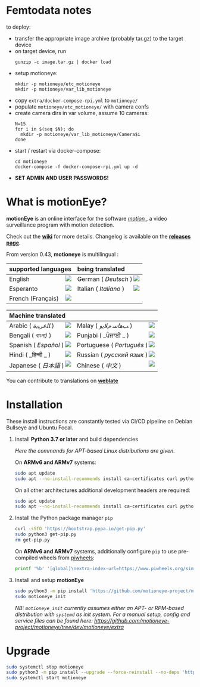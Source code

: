 # Femtodata notes

to deploy:

- transfer the appropriate image archive (probably tar.gz) to the target device
- on target device, run
  ```
  gunzip -c image.tar.gz | docker load
  ```
- setup motioneye:
  ```
  mkdir -p motioneye/etc_motioneye
  mkdir -p motioneye/var_lib_motioneye

  ```
- copy `extra/docker-compose-rpi.yml` to `motioneye/`
- populate `motioneye/etc_motioneye/` with camera confs
- create camera dirs in var volume, assume 10 cameras:
  ```
  N=15
  for i in $(seq $N); do
    mkdir -p motioneye/var_lib_motioneye/Camera$i
  done
  ```
- start / restart via docker-compose:
  ```
  cd motioneye
  docker-compose -f docker-compose-rpi.yml up -d
  ```
- **SET ADMIN AND USER PASSWORDS!**

# What is motionEye?

**motionEye** is an online interface for the software [ _motion_ ](https://motion-project.github.io/), a video surveillance program with motion detection.

Check out the [__wiki__](https://github.com/motioneye-project/motioneye/wiki) for more details. Changelog is available on the [__releases page__](https://github.com/motioneye-project/motioneye/releases).

From version 0.43, **motioneye** is multilingual :

| supported languages| being translated|
| :--- | :--- |
| English            <a href="https://hosted.weblate.org/engage/motioneye-project/en/"><img src="https://hosted.weblate.org/widgets/motioneye-project/en/svg-badge.svg" align=right /></a> | German ( _Deutsch_ )   <a href="https://hosted.weblate.org/engage/motioneye-project/de/"><img src="https://hosted.weblate.org/widgets/motioneye-project/de/svg-badge.svg" align=right /></a> |
| Esperanto          <a href="https://hosted.weblate.org/engage/motioneye-project/eo/"><img src="https://hosted.weblate.org/widgets/motioneye-project/eo/svg-badge.svg" align=right /></a> | Italian ( _Italiano_ ) <a href="https://hosted.weblate.org/engage/motioneye-project/it/"><img src="https://hosted.weblate.org/widgets/motioneye-project/it/svg-badge.svg" align=right /></a> |
| French (Français)  <a href="https://hosted.weblate.org/engage/motioneye-project/fr/"><img src="https://hosted.weblate.org/widgets/motioneye-project/fr/svg-badge.svg" align=right /></a> |


| Machine translated | |
| :--- | :--- |
| Arabic ( _ﺎﻠﻋﺮﺒﻳﺓ_ )    <a href="https://hosted.weblate.org/engage/motioneye-project/ar/"><img src="https://hosted.weblate.org/widgets/motioneye-project/ar/svg-badge.svg" align=right /></a> | Malay ( _ﺐﻫﺎﺳ ﻡﻼﻳﻭ_ )      <a href="https://hosted.weblate.org/engage/motioneye-project/ms/"><img src="https://hosted.weblate.org/widgets/motioneye-project/ms/svg-badge.svg" align=right /></a> |
| Bengali ( _বাংলা)_ )    <a href="https://hosted.weblate.org/engage/motioneye-project/bn/"><img src="https://hosted.weblate.org/widgets/motioneye-project/bn/svg-badge.svg" align=right /></a> | Punjabi ( _ਪੰਜਾਬੀ _ )        <a href="https://hosted.weblate.org/engage/motioneye-project/pa/"><img src="https://hosted.weblate.org/widgets/motioneye-project/pa/svg-badge.svg" align=right /></a> |
| Spanish ( _Español_ ) <a href="https://hosted.weblate.org/engage/motioneye-project/es/"><img src="https://hosted.weblate.org/widgets/motioneye-project/es/svg-badge.svg" align=right /></a> | Portuguese ( _Português_ ) <a href="https://hosted.weblate.org/engage/motioneye-project/pt/"><img src="https://hosted.weblate.org/widgets/motioneye-project/pt/svg-badge.svg" align=right /></a> |
| Hindi ( _हिन्दी _ )      <a href="https://hosted.weblate.org/engage/motioneye-project/hi/"><img src="https://hosted.weblate.org/widgets/motioneye-project/hi/svg-badge.svg" align=right /></a> | Russian ( _русский язык_ ) <a href="https://hosted.weblate.org/engage/motioneye-project/ru/"><img src="https://hosted.weblate.org/widgets/motioneye-project/ru/svg-badge.svg" align=right /></a> |
| Japanese ( _日本語_ )  <a href="https://hosted.weblate.org/engage/motioneye-project/ja/"><img src="https://hosted.weblate.org/widgets/motioneye-project/ja/svg-badge.svg" align=right /></a> | Chinese ( _中文_ )          <a href="https://hosted.weblate.org/engage/motioneye-project/zh/"><img src="https://hosted.weblate.org/widgets/motioneye-project/zh/svg-badge.svg" align=right /></a> |


You can contribute to translations on [__weblate__](https://hosted.weblate.org/projects/motioneye-project)

# Installation

These install instructions are constantly tested via CI/CD pipeline on Debian Bullseye and Ubuntu Focal.

1. Install **Python 3.7 or later** and build dependencies

    _Here the commands for APT-based Linux distributions are given._

    On **ARMv6 and ARMv7** systems:
    ```sh
    sudo apt update
    sudo apt --no-install-recommends install ca-certificates curl python3 python3-distutils
    ```

    On all other architectures additional development headers are required:
    ```sh
    sudo apt update
    sudo apt --no-install-recommends install ca-certificates curl python3 python3-dev libcurl4-openssl-dev gcc libssl-dev
    ```

2. Install the Python package manager `pip`
    ```sh
    curl -sSfO 'https://bootstrap.pypa.io/get-pip.py'
    sudo python3 get-pip.py
    rm get-pip.py
    ```

    On **ARMv6 and ARMv7** systems, additionally configure `pip` to use pre-compiled wheels from [piwheels](https://piwheels.org/):
    ```sh
    printf '%b' '[global]\nextra-index-url=https://www.piwheels.org/simple/\n' | sudo tee /etc/pip.conf > /dev/null
    ```

3. Install and setup **motionEye**
    ```sh
    sudo python3 -m pip install 'https://github.com/motioneye-project/motioneye/archive/dev.tar.gz'
    sudo motioneye_init
    ```
    _NB: `motioneye_init` currently assumes either an APT- or RPM-based distribution with `systemd` as init system. For a manual setup, config and service files can be found here: <https://github.com/motioneye-project/motioneye/tree/dev/motioneye/extra>_

# Upgrade

```sh
sudo systemctl stop motioneye
sudo python3 -m pip install --upgrade --force-reinstall --no-deps 'https://github.com/motioneye-project/motioneye/archive/dev.tar.gz'
sudo systemctl start motioneye
```

